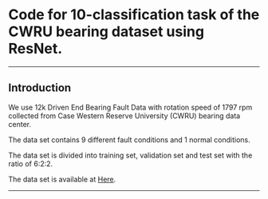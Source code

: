 # Code for 10-classification task of the CWRU bearing dataset using ResNet.

---

## Introduction

We use 12k Driven End Bearing Fault Data with rotation speed of 1797 rpm collected from Case Western Reserve University (CWRU) bearing data center. 

The data set contains 9 different fault conditions and 1 normal conditions.

The data set is divided into training set, validation set and test set with the ratio of 6:2:2. 

The data set is available at [Here](https://engineering.case.edu/bearingdatacenter/download-data-file).

---



